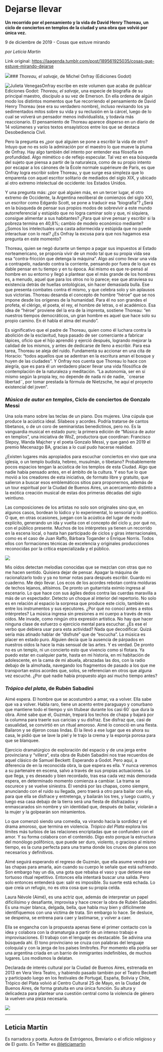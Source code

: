 # Dejarse llevar

**Un recorrido por el pensamiento y la vida de David Henry Thoreau, un ciclo de conciertos en templos de la ciudad y una obra que volvió por única vez.**

9 de diciembre de 2019 - Cosas que estuve mirando

_por Leticia Martin_

Link original: https://laagenda.tumblr.com/post/189561925035/cosas-que-estuve-mirando-dejarse

![](https://64.media.tumblr.com/c0a4db40bb0b0076dea2ca61820c3859/d8e4dc2cae565649-0e/s500x750/8ec12b15714d13556fc519988c07bf445f7fa3e0.jpg)### *Thoreau, el salvaje*, de Michel Onfray (Ediciones Godot)

![Julieta Venegas](https://64.media.tumblr.com/8b7336853220103156e229f0a7bdb6f3/d8e4dc2cae565649-a7/s250x400/3db39891c5379d20235b0361cad6319e433e1b79.jpg)Onfray escribe en este volumen que acaba de publicar Ediciones Godot: *Thoreau, el salvaje*, una especie de biografía de su principal maestro, discípulo a su vez de Emerson. En ella ordena de algún modo los distintos momentos que fue recorriendo el pensamiento de David Henry Thoreau (ese era su verdadero nombre), incluso revisando los ya sedimentados mitos sobre su vida y su reclusión en la cárcel, luego de lo cual se volverá un pensador menos individualista, y todavía más reaccionario. El pensamiento de Thoreau aparece disperso en un diario de 14 volúmenes y varios textos ensayísticos entre los que se destaca Desobediencia Civil. 

Pero la pregunta es ¿por qué alguien se pone a escribir la vida de otro? Intuyo que no es solo la admiración por el maestro lo que mueve la pluma de Onfray. Hay algo también del intento por entender esa filosofía en profundidad. Algo mimético o de reflejo especular. Tal vez en esa búsqueda del sujeto que piensa a partir de la naturaleza, como de su propio intento por escapar a los cánones de la École normale supérieure de París, es que Onfray logra escribir sobre Thoreau, y que surge esa simpleza que lo emparenta con aquel escritor solitario de mediados del siglo XIX, y ubicado al otro extremo intelectual de occidente: los Estados Unidos. 

Y una pregunta más: ¿por qué alguien más, en un tercer lugar, el otro extremo de Occidente, la Argentina neoliberal de comienzos del siglo XXI, un escritor como Edgardo Scott, se pone a traducir esa “biografía”? ¿Será en la búsqueda de pensar sus propios modos de sobrevivir a este mundo autorreferencial y estúpido que no logra caminar solo y que, ni siquiera, consigue alimentar a sus habitantes? ¿Para qué sirve pensar y escribir si la pobreza termina en 40,8%; cambio de modelo económico mediante? ¿Somos los intelectuales una casta adormecida y estúpida que no puede interactuar con lo real? ¿Es Onfray la excusa para que nos hagamos esa pregunta en este momento? 

Thoreau, quien se negó durante un tiempo a pagar sus impuestos al Estado norteamericano, se proponía vivir de un modo tal que su propia vida sea esa “contra-fricción que detenga la máquina”. Algo así como llevar una vida a contrapelo, nadando contra la corriente, pensando por fuera de lo que es dable pensar en tu tiempo y en tu época. Así mismo es que re-pensó al hombre en su entorno y llegó a plantear que el más grande de los hombres es, a menudo, aquel que para los otros no lo parece; ese que atraviesa su existencia detrás de huellas ontológicas, sin hacer demasiada bulla. Ese que presenta combates contra él mismo, y que celebra solo y sin aplausos sus victorias. Thoreau desanda el concepto de hombre “héroe” que se nos impone desde los orígenes de la humanidad. Para él no son grandes el profeta, el clérigo, el poeta, el rey, el hombre de letras, o el académico. Esa idea de “héroe” proviene del la era de la imprenta, sostiene Thoreau: “en nuestros tiempos democráticos, un gran hombre es aquel que hace solo su propio camino. En él habla el alma del mundo”.

Es significativo que el padre de Thoreau, quien como él luchara contra la abolición de la esclavitud, haya pasado de ser comerciante a fabricar lápices, oficio que el hijo aprendió y ejerció después, logrando mejorar la calidad de los mismos, y antes de dedicarse de lleno a escribir. Para esa tarea, Thoreau se aleja del ruido. Fundamenta su accionar en una cita de Horacio: “todos aquellos que se adentran en la escritura aman el bosque y huyen de las ciudades”. Y Onfray nos cuenta que Thoreau lo hace con alegría, que es para él un verdadero placer llevar una vida filosófica de contemplación de la naturaleza y meditación. “La autonomía, ser en sí mismo según la propia ley, no depende de nada ni de nadie, ¨crearse libertad¨, por tomar prestada la fórmula de Nietzsche, he aquí el proyecto existencial del joven”. 

### *Música de autor en templos*, Ciclo de conciertos de Gonzalo Messi






Una sola mano sobre las teclas de un piano. Dos mujeres. Una cúpula que produce la acústica ideal. Silabeos y acordes. Podría tratarse de cantos tibetanos, o de un coro de seminaristas benedictinos, pero no. Es la vanguardia musical en estado puro; la primera edición de “Música de autor en templos”, una iniciativa de WoZ, productora que coordinan: Francisco Slepoy, Wanda Majcher y el poeta Gonzalo Messi, y que ganó en 2019 el premio Mecenazgo BA, gracias a lo cual pudo hacerse realidad. 

¿Existen lugares más apropiados para escuchar conciertos en vivo que una iglesia, o un templo budista, hebreo, musulmán, o tibetano? Probablemente pocos espacios tengan la acústica de los templos de esta Ciudad. Algo que nadie había pensado antes, en el ámbito de la cultura. Y eso fue lo que movió a los creadores de esta iniciativa, de formato libre y gratuito, que salieron a buscar esos emblemáticos sitios para proponernos, además de un tour espiritual por la Ciudad de Buenos Aires, un acercamiento distinto a la exótica creación musical de estas dos primeras décadas del siglo veintiuno.  

Las composiciones de los artistas no solo son originales sino que, en algunos casos, bordean lo lúdico y lo experimental, lo sensorial y lo poético. O que, en otras ocasiones, juegan con la acústica del lugar de modo explícito, generando un ida y vuelta con el concepto del ciclo y, por qué no, con el público presente. Muchos de los intérpretes ya tienen un recorrido en la escena local, o hasta han participado de ciclos y giras internacionales, como es el caso de Juan Raffo, Bárbara Togander o Enrique Norris. Todos ellos con formaciones técnicas de excelencia y originales producciones reconocidas por la crítica especializada y el público.

![](https://64.media.tumblr.com/94018b002aa131e4c842b45f746e7a64/d8e4dc2cae565649-a7/s500x750/e7e05c578c32201365b4342aae54d57e153ff801.png) 

Mis oídos detectan melodías conocidas que se mezclan con otras que no me hacen sentido. Quisiera dejar de pensar. Apagar la máquina de racionalizarlo todo y ya no tomar notas para después escribir. Guardo mi cuaderno. Me dejo llevar. Los ecos de los acordes rebotan contra molduras de techos lejanos, altísimos. De pronto un guitarrista eximio ingresa al escenario. Lo que hace con sus ágiles dedos contra las cuerdas maravilla a más de un espectador. Detecto un choque al interior del repertorio. No solo es en relación al espacio la sorpresa que produce este ciclo, también es entre los instrumentos y sus ejecutores. ¿Por qué no conocí antes a estos intérpretes? La música ingresa sin presiones a mi cuerpo a través de mis oídos. Me invade, como ningún otra expresión artística. No hay que hacer ninguna clase de esfuerzo o ejercicio mental para escuchar. ¿Es ese el verbo que debiera usar para esta actividad? Nada que decodificar. Quizá sería más atinado hablar de “disfrute” que de “escucha”. La música es placer en estado puro. Alguien decía que la ausencia de párpados en nuestros oídos la hace la más sensual de las artes. Y es verdad. De pronto no es un templo, ni un concierto esto que vivencio como si flotara. Ya puedo estar en cualquier parte, hasta en mi historia, en mi habitación de adolescente, en la cama de mi abuela, abrazadas las dos, con la radio debajo de la almohada, navegando los fragmentos de pasado a los que me transportan estos acordes que, solos, se referencian en otros que alguna vez escuché. ¿Por qué nadie había propuesto algo así mucho tiempo antes? 

### *Trópico del plata*, de Rubén Sabadini

Aimé espera. El hombre que se acostumbró a amar, va a volver. Ella sabe que va a volver. Habla raro, tiene un acento entre paraguayo y conurbano que mantiene todo el tiempo y sin titubear durante los casi 60` que dura la obra. Aimé sabe que él, Guzmán, trepará los techos de chapa y bajará por la columna para traerle sus caricias y su disfraz. Ese disfraz que, casi de casualidad, se convirtió en un ritual amoroso. Aimé lo conoció en una fiesta. Bailaron y se dijeron cosas lindas. Él la llevó a ese lugar que es ahora su casa, le pidió que se lave la piel y le trajo la crema y la esponja porosa para que se blanquee. 

Ejercicio dramatúrgico de exploración del espacio y de una jerga entre provinciana y “villera”, esta obra de Rubén Sabadini nos trae recuerdos de aquel clásico de Samuel Beckett: Esperando a Godot. Pero aquí, a diferencia de en la reconocida obra, la que espera es ella. Y nunca veremos a su partenaire en escena, salvo a través de sus propias actuaciones.  Lo que llega, y es deseado y bien recordado, tras esa cada vez más demorada espera, en determinado momento comienza a cambiar. La trama se oscurece y se vuelve siniestra. Él vendrá por las chapas, como siempre, anunciando con el ruido su llegada, pero traerá a otro para bailar con ella, para que ella se disfrace y entretenga, y bailarán los tres, y luego cuatro, y luego esa casa debajo de la tierra será una fiesta de disfrazados y enmascarados sin nombre y sin identidad que, después de bailar, violarán a la mujer y la golpearán son miramientos. 

Lo que comenzó siendo una comedia, va virando hacia la sordidez y el drama amoroso, que termina en violencia. *Trópico del Plata* explora los límites más turbios de las relaciones encriptadas que se confunden con el amor. Y su forma colabora con el contenido. Digo esto porque la estructura del monólogo polifónico, que puede ser duro, violento, o gracioso al mismo tiempo, es la cuna perfecta para una trama donde los cruces de planos son necesarios y definitivos.

Aimé seguirá esperando el regreso de Guzmán, que ella asume vendrá por las chapas para amarla, aún cuando su cuerpo le señale que está sufriendo. Son embargo hay un día, una gota que rebalsa el vaso y que detiene ese tortuoso ritual repetitivo. Entonces ella intentará buscar una salida. Pero solo entonces entenderá que: salir es imposible. Su suerte está echada. Lo que creía un refugio, no es otra cosa que su propia celda.

Laura Névole (Aimé), es una actriz que, además de interpretar un papel dificilísimo y desafiante, improvisa y hace crecer la obra de Rubén Sabadini. Es una mujer blanca, delgada, bella, que habla muy bien y difícilmente identifiquemos con una víctima de trata. Sin embargo lo hace. Se desluce, se despeina, se entrena para caer y lastimarse, y volver a caer.

Ella se engancha con la propuesta apenas tiene el primer contacto con la idea y colabora con la dramaturgia a partir de un intenso trabajo e improvisaciones. El trabajo con el lenguaje es destacable. Se adivina una búsqueda ahí. El tono provinciano se cruza con palabras del lenguaje coloquial y con la jerga de los países limítrofes. Por momento ella podría ser una argentina criada en un barrio de inmigrantes indefinibles, de muchos lugares. Los modismos la delatan.

Declarada de interés cultural por la Ciudad de Buenos Aires, estrenada en 2013 en Vera Vera Teatro, y habiendo pasado también por el Teatro Beckett y participado luego en los festivales de Portugal, España, Bolivia y Chile, Trópico del Plata volvió al Centro Cultural 25 de Mayo, en la Ciudad de Buenos Aires, de forma gratuita en una única función. Su altura y delicadeza para plantear una cuestión central como la violencia de género la vuelven una pieza necesaria.

![](https://64.media.tumblr.com/52a300d7ed29efb89269c447cabee8a5/d8e4dc2cae565649-7a/s500x750/d763b6e79a40392797d55b714a008f2055c76b25.jpg)  
  


---

Leticia Martin
--------------

Es narradora y poeta. Autora de Estrógenos, Breviario o el oficio religioso y de El gusto. En Twitter es [@leticiamartin](https://twitter.com/leticiamartin) 

